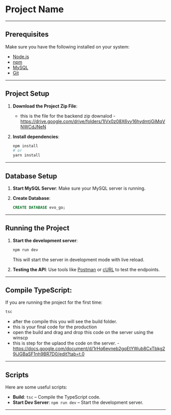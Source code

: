 # Project Name

---

## Prerequisites

Make sure you have the following installed on your system:

- [Node.js](https://nodejs.org/)
- [npm](https://www.npmjs.com/)
- [MySQL](https://www.mysql.com/)
- [Git](https://git-scm.com/)

---

## Project Setup

1. **Download the Project Zip File**:

   - this is the file for the backend zip downalod - https://drive.google.com/drive/folders/1IVx0z08X6vy16hydmtjGiMqVNWCdJNeN

2. **Install dependencies**:

   ```bash
   npm install
   # or
   yarn install
   ```

---

## Database Setup

1. **Start MySQL Server**:
   Make sure your MySQL server is running.

2. **Create Database**:

   ```sql
   CREATE DATABASE evo_go;
   ```

---

## Running the Project

1. **Start the development server**:

   ```bash
   npm run dev
   ```

   This will start the server in development mode with live reload.

2. **Testing the API**:
   Use tools like [Postman](https://www.postman.com/) or [cURL](https://curl.se/) to test the endpoints.

---

## Compile TypeScript:

If you are running the project for the first time:

```bash
tsc
```

- after the compile this you will see the build folder.
- this is your final code for the production
- open the build and drag and drop this code on the server using the winscp
- this is step for the uplaod the code on the server. - https://docs.google.com/document/d/1rHq6eyneb2gqEtYWub8CxTbkg29jJGBaSF1nh9BR7D0/edit?tab=t.0

---

## Scripts

Here are some useful scripts:

- **Build**: `tsc` – Compile the TypeScript code.
- **Start Dev Server**: `npm run dev` – Start the development server.

---
